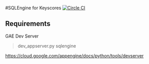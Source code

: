 #SQLEngine for Keyscores
[![Circle CI](https://circleci.com/gh/keyscores/sqlengine.svg?style=svg)](https://circleci.com/gh/keyscores/sqlengine)


## Requirements

GAE Dev Server
>dev_appserver.py sqlengine

https://cloud.google.com/appengine/docs/python/tools/devserver
